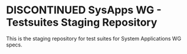# DISCONTINUED SysApps WG - Testsuites Staging Repository
This is the staging repository for test suites for System Applications WG specs.
